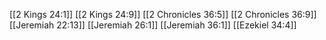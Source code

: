 [[2 Kings 24:1]]
[[2 Kings 24:9]]
[[2 Chronicles 36:5]]
[[2 Chronicles 36:9]]
[[Jeremiah 22:13]]
[[Jeremiah 26:1]]
[[Jeremiah 36:1]]
[[Ezekiel 34:4]]
